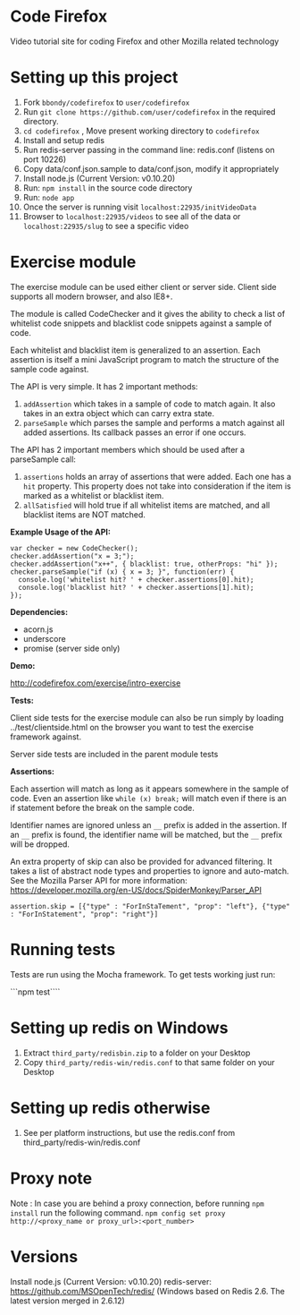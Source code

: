 Code Firefox
===========

Video tutorial site for coding Firefox and other Mozilla related technology

Setting up this project
=======================

1. Fork ```bbondy/codefirefox``` to ```user/codefirefox```
2. Run ```git clone https://github.com/user/codefirefox``` in the required directory.
3. ```cd codefirefox``` , Move present working directory to ```codefirefox```
4. Install and setup redis
5. Run redis-server passing in the command line: redis.conf (listens on port 10226)
6. Copy data/conf.json.sample to data/conf.json, modify it appropriately
7. Install node.js (Current Version: v0.10.20)
8. Run: ```npm install``` in the source code directory
9. Run: ```node app```
10. Once the server is running visit ```localhost:22935/initVideoData```
11. Browser to ```localhost:22935/videos``` to see all of the data or ```localhost:22935/slug``` to see a specific video


Exercise module
===============

The exercise module can be used either client or server side.
Client side supports all modern browser, and also IE8+.

The module is called CodeChecker and it gives the ability to check
a list of whitelist code snippets and blacklist code snippets against
a sample of code.

Each whitelist and blacklist item is generalized to an assertion.
Each assertion is itself a mini JavaScript program to match the structure
of the sample code against.

The API is very simple. It has 2 important methods:

1. `addAssertion` which takes in a sample of code to match again. It also
   takes in an extra object which can carry extra state.
2. `parseSample` which parses the sample and performs a match against all
   added assertions.  Its callback passes an error if one occurs.

The API has 2 important members which should be used after a parseSample call:

1. `assertions` holds an array of assertions that were added. Each one has a `hit` property. This property does not take into consideration if the item is marked as a whitelist or blacklist item.
2. `allSatisfied` will hold true if all whitelist items are matched, and all blacklist items are NOT matched.

**Example Usage of the API:**

    var checker = new CodeChecker();
    checker.addAssertion("x = 3;");
    checker.addAssertion("x++", { blacklist: true, otherProps: "hi" });
    checker.parseSample("if (x) { x = 3; }", function(err) {
      console.log('whitelist hit? ' + checker.assertions[0].hit);
      console.log('blacklist hit? ' + checker.assertions[1].hit);
    });

**Dependencies:**

- acorn.js
- underscore
- promise (server side only)

**Demo:**

http://codefirefox.com/exercise/intro-exercise

**Tests:**

Client side tests for the exercise module can also be run simply by
loading ../test/clientside.html on the browser you want to test the exercise
framework against.

Server side tests are included in the parent module tests


**Assertions:**

Each assertion will match as long as it appears somewhere in the sample of
code.  Even an assertion like `while (x) break;`  will match even if there
is an if statement before the break on the sample code.

Identifier names are ignored unless an `__` prefix is added in the assertion.
If an `__` prefix is found, the identifier name will be matched, but the `__` prefix will be dropped.

An extra property of skip can also be provided for advanced filtering.
It takes a list of abstract node types and properties to ignore and auto-match.
See the Mozilla Parser API for more information:
https://developer.mozilla.org/en-US/docs/SpiderMonkey/Parser_API

    assertion.skip = [{"type" : "ForInStaTement", "prop": "left"}, {"type" : "ForInStatement", "prop": "right"}]
 

Running tests
=============

Tests are run using the Mocha framework. To get tests working just run:

```npm test````

Setting up redis on Windows
===========================

1. Extract `third_party/redisbin.zip` to a folder on your Desktop
2. Copy `third_party/redis-win/redis.conf` to that same folder on your Desktop

Setting up redis otherwise
===========================

1. See per platform instructions, but use the redis.conf from third_party/redis-win/redis.conf


Proxy note
==========

Note : In case you are behind a proxy connection, before running ```npm install``` run the following command.
```npm config set proxy http://<proxy_name or proxy_url>:<port_number>```

Versions
========

Install node.js (Current Version: v0.10.20)
redis-server: https://github.com/MSOpenTech/redis/ (Windows based on Redis 2.6. The latest version merged in 2.6.12)
